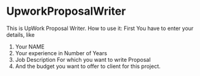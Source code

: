 # UpworkProposalWriter
This is UpWork Proposal Writer.
How to use it:
First You have to enter your details, like
1) Your NAME
2) Your experience in Number of Years
3) Job Description For which you want to write Proposal
4) And the budget you want to offer to client for this project.
